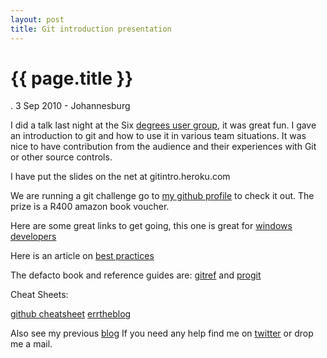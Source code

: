 ```yaml
---
layout: post
title: Git introduction presentation 
---
```


{{ page.title }}
================

<p id="meta" class="meta"> . 3 Sep 2010 - Johannesburg </p>

I did a talk last night at the Six [degrees user group](http://www.6degreesofcode.org), it was great fun. I gave an introduction to git and how to use it in various team situations. It was nice to have contribution from the audience and their experiences with Git or other source controls. 

I have put the slides on the net at gitintro.heroku.com

We are running a git challenge go to [my github profile](http://www.github.com/garrensmith) to check it out. The prize is a R400 amazon book voucher. 

Here are some great links to get going, this one is great for [windows developers](http://www.lostechies.com/blogs/jason_meridth/archive/2009/06/04/git-for-windows-developers-git-series-part-1.aspx)

Here is an article on [best practices](http://ariejan.net/2009/06/08/best-practice-the-git-development-cycle/)

The defacto book and reference guides are: [gitref](http://www.gitref.org) and [progit](http://www.progit.org)

Cheat Sheets:

[github cheatsheet](http://github.com/guides/git-cheat-sheet)
[errtheblog](http://cheat.errtheblog.com/s/git)

Also see my previous [blog](http://garrensmith.github.com/2010/04/07/Git-Investigation.html)
If you need any help find me on [twitter](http://twitter.com/garrensmith) or drop me a mail. 


